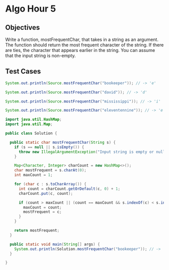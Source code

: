 # Algo Hour 5

## Objectives

Write a function, mostFrequentChar, that takes in a string as an argument. 
The function should return the most frequent character of the string. If there are ties, 
the character that appears earlier in the string. You can assume that the input string is non-empty.

## Test Cases

```java
System.out.println(Source.mostFrequentChar("bookeeper")); // -> 'e'
```

```java
System.out.println(Source.mostFrequentChar("david")); // -> 'd'
```

```java
System.out.println(Source.mostFrequentChar("mississippi")); // -> 'i'
```

```java
System.out.println(Source.mostFrequentChar("eleventennine")); // -> 'e'
```

```java
import java.util.HashMap;
import java.util.Map;

public class Solution {

  public static char mostFrequentChar(String s) {
    if (s == null || s.isEmpty()) {
      throw new IllegalArgumentException("Input string is empty or null.");
    }

    Map<Character, Integer> charCount = new HashMap<>();
    char mostFrequent = s.charAt(0);
    int maxCount = 1;

    for (char c : s.toCharArray()) {
      int count = charCount.getOrDefault(c, 0) + 1;
      charCount.put(c, count);

      if (count > maxCount || (count == maxCount && s.indexOf(c) < s.indexOf(mostFrequent))) {
        maxCount = count;
        mostFrequent = c;
      }
    }

    return mostFrequent;
  }

  public static void main(String[] args) {
    System.out.println(Solution.mostFrequentChar("bookeeper")); // -> 'e'
  }

}
```
